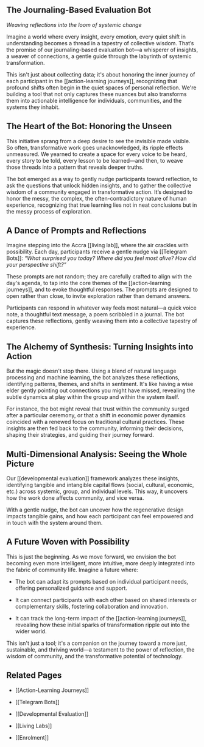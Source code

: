 ## **The Journaling-Based Evaluation Bot**

_Weaving reflections into the loom of systemic change_

Imagine a world where every insight, every emotion, every quiet shift in understanding becomes a thread in a tapestry of collective wisdom. That’s the promise of our journaling-based evaluation bot—a whisperer of insights, a weaver of connections, a gentle guide through the labyrinth of systemic transformation.

This isn't just about collecting data; it's about honoring the inner journey of each participant in the [[action-learning journeys]], recognizing that profound shifts often begin in the quiet spaces of personal reflection. We're building a tool that not only captures these nuances but also transforms them into actionable intelligence for individuals, communities, and the systems they inhabit.

## **The Heart of the Bot: Honoring the Unseen**

This initiative sprang from a deep desire to see the invisible made visible. So often, transformative work goes unacknowledged, its ripple effects unmeasured. We yearned to create a space for every voice to be heard, every story to be told, every lesson to be learned—and then, to weave those threads into a pattern that reveals deeper truths.

The bot emerged as a way to gently nudge participants toward reflection, to ask the questions that unlock hidden insights, and to gather the collective wisdom of a community engaged in transformative action. It’s designed to honor the messy, the complex, the often-contradictory nature of human experience, recognizing that true learning lies not in neat conclusions but in the messy process of exploration.

## **A Dance of Prompts and Reflections**

Imagine stepping into the Accra [[living lab]], where the air crackles with possibility. Each day, participants receive a gentle nudge via [[Telegram Bots]]: _“What surprised you today? Where did you feel most alive? How did your perspective shift?”_

These prompts are not random; they are carefully crafted to align with the day's agenda, to tap into the core themes of the [[action-learning journeys]], and to evoke thoughtful responses. The prompts are designed to open rather than close, to invite exploration rather than demand answers.

Participants can respond in whatever way feels most natural—a quick voice note, a thoughtful text message, a poem scribbled in a journal. The bot captures these reflections, gently weaving them into a collective tapestry of experience.

## **The Alchemy of Synthesis: Turning Insights into Action**

But the magic doesn't stop there. Using a blend of natural language processing and machine learning, the bot analyzes these reflections, identifying patterns, themes, and shifts in sentiment. It's like having a wise elder gently pointing out connections you might have missed, revealing the subtle dynamics at play within the group and within the system itself.

For instance, the bot might reveal that trust within the community surged after a particular ceremony, or that a shift in economic power dynamics coincided with a renewed focus on traditional cultural practices. These insights are then fed back to the community, informing their decisions, shaping their strategies, and guiding their journey forward.

## **Multi-Dimensional Analysis: Seeing the Whole Picture**

Our [[developmental evaluation]] framework analyzes these insights, identifying tangible and intangible capital flows (social, cultural, economic, etc.) across systemic, group, and individual levels. This way, it uncovers how the work done affects community, and vice versa.

With a gentle nudge, the bot can uncover how the regenerative design impacts tangible gains, and how each participant can feel empowered and in touch with the system around them.

## **A Future Woven with Possibility**

This is just the beginning. As we move forward, we envision the bot becoming even more intelligent, more intuitive, more deeply integrated into the fabric of community life. Imagine a future where:

- The bot can adapt its prompts based on individual participant needs, offering personalized guidance and support.
    
- It can connect participants with each other based on shared interests or complementary skills, fostering collaboration and innovation.
    
- It can track the long-term impact of the [[action-learning journeys]], revealing how these initial sparks of transformation ripple out into the wider world.
    

This isn't just a tool; it's a companion on the journey toward a more just, sustainable, and thriving world—a testament to the power of reflection, the wisdom of community, and the transformative potential of technology.

## **Related Pages**

- [[Action-Learning Journeys]]
    
- [[Telegram Bots]]
    
- [[Developmental Evaluation]]
    
- [[Living Labs]]
    
- [[Enrolment]]
    
